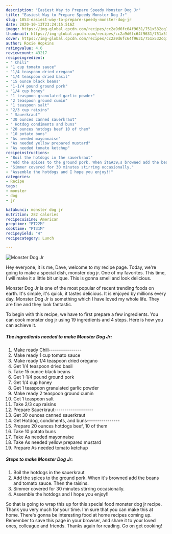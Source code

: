 ```yaml
---
description: "Easiest Way to Prepare Speedy Monster Dog Jr"
title: "Easiest Way to Prepare Speedy Monster Dog Jr"
slug: 1053-easiest-way-to-prepare-speedy-monster-dog-jr
date: 2020-10-13T23:24:15.516Z
image: https://img-global.cpcdn.com/recipes/cc2a9d6fc64f9631/751x532cq70/monster-dog-jr-recipe-main-photo.jpg
thumbnail: https://img-global.cpcdn.com/recipes/cc2a9d6fc64f9631/751x532cq70/monster-dog-jr-recipe-main-photo.jpg
cover: https://img-global.cpcdn.com/recipes/cc2a9d6fc64f9631/751x532cq70/monster-dog-jr-recipe-main-photo.jpg
author: Roxie Hopkins
ratingvalue: 4.6
reviewcount: 43217
recipeingredient:
- " Chili"
- "1 cup tomato sauce"
- "1/4 teaspoon dried oregano"
- "1/4 teaspoon dried basil"
- "15 ounce black beans"
- "1-1/4 pound ground pork"
- "1/4 cup honey"
- "1 teaspoon granulated garlic powder"
- "2 teaspoon ground cumin"
- "1 teaspoon salt"
- "2/3 cup raisins"
- " Sauerkraut"
- "30 ounces canned sauerkraut"
- " Hotdog condiments and buns"
- "20 ounces hotdogs beef 10 of them"
- "10 potato buns"
- "As needed mayonnaise"
- "As needed yellow prepared mustard"
- "As needed tomato ketchup"
recipeinstructions:
- "Boil the hotdogs in the sauerkraut"
- "Add the spices to the ground pork. When it&#39;s browned add the beans and tomato sauce. Then the raisins."
- "Simmer covered for 30 minutes stirring occasionally."
- "Assemble the hotdogs and I hope you enjoy!!"
categories:
- Recipe
tags:
- monster
- dog
- jr

katakunci: monster dog jr 
nutrition: 282 calories
recipecuisine: American
preptime: "PT22M"
cooktime: "PT31M"
recipeyield: "4"
recipecategory: Lunch

---
```



![Monster Dog Jr](https://img-global.cpcdn.com/recipes/cc2a9d6fc64f9631/751x532cq70/monster-dog-jr-recipe-main-photo.jpg)

Hey everyone, it is me, Dave, welcome to my recipe page. Today, we're going to make a special dish, monster dog jr. One of my favorites. This time, I will make it a little bit unique. This is gonna smell and look delicious.

Monster Dog Jr is one of the most popular of recent trending foods on earth. It's simple, it's quick, it tastes delicious. It is enjoyed by millions every day. Monster Dog Jr is something which I have loved my whole life. They are fine and they look fantastic.




To begin with this recipe, we have to first prepare a few ingredients. You can cook monster dog jr using 19 ingredients and 4 steps. Here is how you can achieve it.

<!--inarticleads1-->

##### The ingredients needed to make Monster Dog Jr:

1. Make ready  Chili----------------
1. Make ready 1 cup tomato sauce
1. Make ready 1/4 teaspoon dried oregano
1. Get 1/4 teaspoon dried basil
1. Take 15 ounce black beans
1. Get 1-1/4 pound ground pork
1. Get 1/4 cup honey
1. Get 1 teaspoon granulated garlic powder
1. Make ready 2 teaspoon ground cumin
1. Get 1 teaspoon salt
1. Take 2/3 cup raisins
1. Prepare  Sauerkraut-------------------
1. Get 30 ounces canned sauerkraut
1. Get  Hotdog, condiments, and buns----------------
1. Prepare 20 ounces hotdogs beef, 10 of them
1. Take 10 potato buns
1. Take As needed mayonnaise
1. Take As needed yellow prepared mustard
1. Prepare As needed tomato ketchup




<!--inarticleads2-->

##### Steps to make Monster Dog Jr:

1. Boil the hotdogs in the sauerkraut
1. Add the spices to the ground pork. When it&#39;s browned add the beans and tomato sauce. Then the raisins.
1. Simmer covered for 30 minutes stirring occasionally.
1. Assemble the hotdogs and I hope you enjoy!!




So that is going to wrap this up for this special food monster dog jr recipe. Thank you very much for your time. I'm sure that you can make this at home. There's gonna be interesting food at home recipes coming up. Remember to save this page in your browser, and share it to your loved ones, colleague and friends. Thanks again for reading. Go on get cooking!
